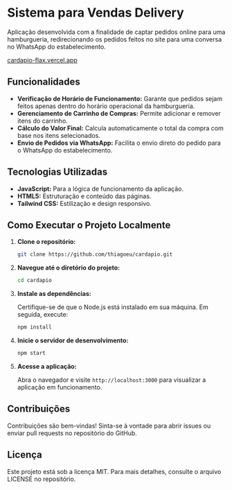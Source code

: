 # Sistema para Vendas Delivery

Aplicação desenvolvida com a finalidade de captar pedidos online para uma hamburgueria, redirecionando os pedidos feitos no site para uma conversa no WhatsApp do estabelecimento.

[cardapio-flax.vercel.app](https://cardapio-flax.vercel.app/)

## Funcionalidades

- **Verificação de Horário de Funcionamento:** Garante que pedidos sejam feitos apenas dentro do horário operacional da hamburgueria.
- **Gerenciamento de Carrinho de Compras:** Permite adicionar e remover itens do carrinho.
- **Cálculo do Valor Final:** Calcula automaticamente o total da compra com base nos itens selecionados.
- **Envio de Pedidos via WhatsApp:** Facilita o envio direto do pedido para o WhatsApp do estabelecimento.

## Tecnologias Utilizadas

- **JavaScript:** Para a lógica de funcionamento da aplicação.
- **HTML5:** Estruturação e conteúdo das páginas.
- **Tailwind CSS:** Estilização e design responsivo.

## Como Executar o Projeto Localmente

1. **Clone o repositório:**

   ```bash
   git clone https://github.com/thiagoeu/cardapio.git
   ```

2. **Navegue até o diretório do projeto:**

   ```bash
   cd cardapio
   ```

3. **Instale as dependências:**

   Certifique-se de que o Node.js está instalado em sua máquina. Em seguida, execute:

   ```bash
   npm install
   ```

4. **Inicie o servidor de desenvolvimento:**

   ```bash
   npm start
   ```

5. **Acesse a aplicação:**

   Abra o navegador e visite `http://localhost:3000` para visualizar a aplicação em funcionamento.

## Contribuições

Contribuições são bem-vindas! Sinta-se à vontade para abrir issues ou enviar pull requests no repositório do GitHub.

## Licença

Este projeto está sob a licença MIT. Para mais detalhes, consulte o arquivo LICENSE no repositório.
